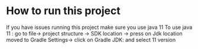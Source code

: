# How to run this project 
If you have issues running this project make sure
you use java 11
To use java 11 :
go to file-> project structure -> SDK location ->
press on Jdk location moved to Gradle Settings-> click on Gradle JDK: and select 11 version
